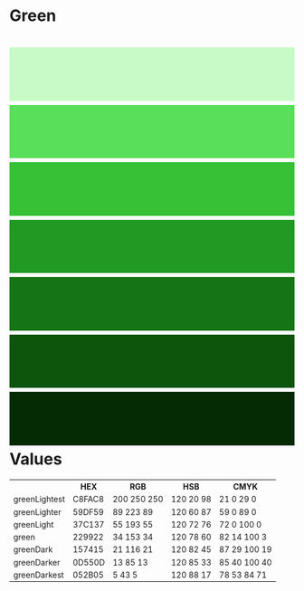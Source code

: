 Green
===
![image](greenLightest.png)
![image](greenLighter.png)
![image](greenLight.png)
![image](green.png)
![image](greenDark.png)
![image](greenDarker.png)
![image](greenDarkest.png)
Values
===

<table>
    <tr>
      <th></th>
      <th>HEX</th>
      <th>RGB</th>
      <th>HSB</th>
      <th>CMYK</th>
    </tr>
    <tr>
      <td>greenLightest</td>
      <td>C8FAC8</td>
      <td>200 250 250</td>
      <td>120 20 98</td>
      <td>21 0 29 0</td>
    </tr>
    <tr>
      <td>greenLighter</td>
      <td>59DF59</td>
      <td>89 223 89</td>
      <td>120 60 87</td>
      <td>59 0 89 0</td>
    </tr>
    <tr>
      <td>greenLight</td>
      <td>37C137</td>
      <td>55 193 55</td>
      <td>120 72 76</td>
      <td>72 0 100 0</td>
    </tr>
    <tr>
      <td>green</td>
      <td>229922</td>
      <td>34 153 34</td>
      <td>120 78 60</td>
      <td>82 14 100 3</td>
    </tr>
    <tr>
      <td>greenDark</td>
      <td>157415</td>
      <td>21 116 21</td>
      <td>120 82 45</td>
      <td>87 29 100 19</td>
    </tr>
    <tr>
      <td>greenDarker</td>
      <td>0D550D</td>
      <td>13 85 13</td>
      <td>120 85 33</td>
      <td>85 40 100 40</td>
    </tr>
    <tr>
      <td>greenDarkest</td>
      <td>052B05</td>
      <td>5 43 5</td>
      <td>120 88 17</td>
      <td>78 53 84 71</td>
    </tr>
</table>
